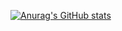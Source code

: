 [![Anurag's GitHub stats](https://github-readme-stats.vercel.app/api?username=Li_Yu)](https://github.com/anuraghazra/github-readme-stats)

